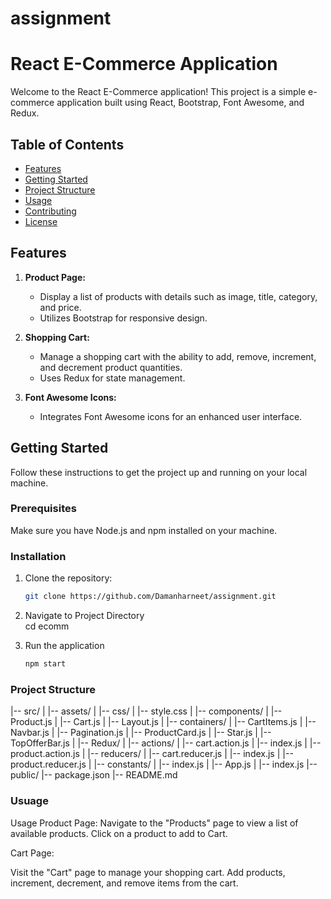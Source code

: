 # assignment
# React E-Commerce Application

Welcome to the React E-Commerce application! This project is a simple e-commerce application built using React, Bootstrap, Font Awesome, and Redux.

## Table of Contents
- [Features](#features)
- [Getting Started](#getting-started)
- [Project Structure](#project-structure)
- [Usage](#usage)
- [Contributing](#contributing)
- [License](#license)

## Features

1. **Product Page:**
   - Display a list of products with details such as image, title, category, and price.
   - Utilizes Bootstrap for responsive design.

2. **Shopping Cart:**
   - Manage a shopping cart with the ability to add, remove, increment, and decrement product quantities.
   - Uses Redux for state management.

3. **Font Awesome Icons:**
   - Integrates Font Awesome icons for an enhanced user interface.

## Getting Started

Follow these instructions to get the project up and running on your local machine.

### Prerequisites

Make sure you have Node.js and npm installed on your machine.

### Installation

1. Clone the repository:

   ```bash
   git clone https://github.com/Damanharneet/assignment.git
2. Navigate to Project Directory  
   cd ecomm
3. Run the application
   ```bash
   npm start

### Project Structure

|-- src/
|    |-- assets/
|        |-- css/
|            |-- style.css
|   |-- components/
|       |-- Product.js
|       |-- Cart.js
|       |-- Layout.js
|   |-- containers/
|       |-- CartItems.js
|       |-- Navbar.js
|       |-- Pagination.js
|       |-- ProductCard.js
|       |-- Star.js
|       |-- TopOfferBar.js
|   |-- Redux/
|       |-- actions/
|           |-- cart.action.js
|           |-- index.js
|           |-- product.action.js
|       |-- reducers/
|           |-- cart.reducer.js
|           |-- index.js
|           |-- product.reducer.js
|       |-- constants/
|           |-- index.js
|   |-- App.js
|   |-- index.js
|-- public/
|-- package.json
|-- README.md

### Usuage
Usage
Product Page:
Navigate to the "Products" page to view a list of available products.
Click on a product to add to Cart.

Cart Page:

Visit the "Cart" page to manage your shopping cart.
Add products, increment, decrement, and remove items from the cart.
